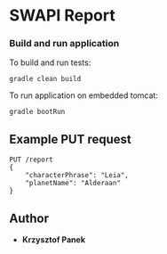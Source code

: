 # SWAPI Report
### Build and run application
To build and run tests:
```
gradle clean build
```
To run application on embedded tomcat:
```
gradle bootRun
```
## Example PUT request
```
PUT /report
{
    "characterPhrase": "Leia",
    "planetName": "Alderaan"
}
```
## Author
* **Krzysztof Panek**